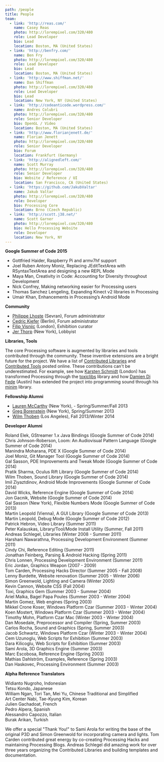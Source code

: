 ```yaml
---
path: /people
title: People
team:
  - link: 'http://reas.com/'
    name: Casey Reas
    photo: http://lorempixel.com/320/480
    role: Lead Developer
    bio: Lead
    location: Boston, MA (United States)
  - link: 'http://benfry.com/'
    name: Ben Fry
    photo: http://lorempixel.com/320/480
    role: Lead Developer
    bio: Lead
    location: Boston, MA (United States)
  - link: 'http://www.shiffman.net/'
    name: Dan Shiffman
    photo: http://lorempixel.com/320/480
    role: Lead Developer
    bio: Lead
    location: New York, NY (United States)
  - link: 'http://codeanticode.wordpress.com/'
    name: Andres Colubri
    photo: http://lorempixel.com/320/480
    role: Senior Developer
    bio: OpenGL / Video
    location: Boston, MA (United States)
  - link: 'http://www.florianjenett.de/'
    name: Florian Jenett
    photo: http://lorempixel.com/320/480
    role: Senior Developer
    bio: Forum
    location: Frankfurt (Germany)
  - link: 'http://alignedleft.com/'
    name: Scott Murray
    photo: http://lorempixel.com/320/480
    role: Senior Developer
    bio: Website / Reference / UI
    location: San Francisco, CA (United States)
  - link: 'https://github.com/JakubValtar'
    name: Jakub Valtar
    photo: http://lorempixel.com/320/480
    role: Developer
    bio: Processing Core
    location: Brno (Czech Republic)
  - link: 'http://scott.j38.net/'
    name: Scott Garner
    photo: http://lorempixel.com/320/480
    bio: Hello Processing Website
    role: Developer
    location: New York, NY
---
```

  **Google Summer of Code 2015**  

  - Gottfried Haider, Raspberry Pi and armv7hf support  
  - Joel Ruben Antony Moniz, Replacing JEditTextArea with RSyntaxTextArea and
  designing a new REPL Mode  
  - Maya Man, Creativity in Code: Accounting for Diversity throughout
  Development  
  - Nick Confrey, Making networking easier for Processing users  
  - Thomas Sanchez Lengeling, Expanding Kinect v2 libraries in Processing  
  - Umair Khan, Enhancements in Processing’s Android Mode  

  **Community**  

  - [Philippe Lhoste](http://phi.lho.free.fr) (Sevran), Forum administrator  
  - [Cedric Kiefer](http://www.onformative.com) (Berlin), Forum administrator  
  - [Filip Visnjic](http://www.fvda.co.uk) (London), Exhibition curator  
  - [Jer Thorp](http://blprnt.com) (New York), Lobbyist  

  **Libraries, Tools**  

  The core Processing software is augmented by libraries and tools contributed
  through the community. These inventive extensions are a bright future for the
  project. We have a list of [Contributed
  Libraries](http://www.processing.org/reference/libraries/) and [Contributed
  Tools](http://www.processing.org/reference/tools/) posted online. These
  contributions can't be underestimated. For example, see how [Karsten
  Schmidt](http://postspectacular.com) (London) has transformed Processing
  through the [toxiclibs](http://toxiclibs.org) library and how [Damien Di
  Fede](http://compartmental.net) (Austin) has extended the project into
  programming sound through his
  [minim](http://code.compartmental.net/tools/minim/) library.  


  **Fellowship Alumni**  

  - [Lauren McCarthy](http://lauren-mccarthy.com/) (New York), -
  Spring/Summer/Fall 2013  
  - [Greg Borenstein](http://gregborenstein.com/) (New York), Spring/Summer
  2013  
  - [Wilm Thoben](http://wilmthoben.com/) (Los Angeles), Fall 2013/Winter 2014  

  **Developer Alumni**  

  Roland Elek, GStreamer 1.x Java Bindings (Google Summer of Code 2014)  
  Chris Johnson-Roberson, Loom: An Audiovisual Pattern Language (Google Summer
  of Code 2014)  
  Manindra Moharana, PDE X (Google Summer of Code 2014)  
  Joel Moniz, Git Manager Tool (Google Summer of Code 2014)  
  Gal Sasson, PDE Improvements and Tweak Mode (Google Summer of Code 2014)  
  Pratik Sharma, Oculus Rift Library (Google Summer of Code 2014)  
  Wilm Thoben, Sound Library (Google Summer of Code 2014)  
  Imil Ziyaztdinov, Android Mode Improvements (Google Summer of Code 2014)  
  David Wicks, Reference Engine (Google Summer of Code 2014)  
  Jon Gacnik, Website (Google Summer of Code 2014)  
  Gal Sasson (New York), Flexible Numbers Mode (Google Summer of Code 2013)  
  Martin Leopold (Vienna), A GUI Library (Google Summer of Code 2013)  
  Martin Leopold, Debug Mode (Google Summer of Code 2012)  
  Patrick Hebron, Video Library (Summer 2011)  
  Peter Kalauskas, Library/Tool/Mode Install Utility (Summer, Fall 2011)  
  Andreas Schlegel, Libraries (Winter 2008 - Summer 2011)  
  Harshani Nawarathna, Processing Development Environment (Summer 2011)  
  Cindy Chi, Reference Editing (Summer 2011)  
  Jonathan Feinberg, Parsing & Android Hacking (Spring 2011)  
  Chris Lonnen, Processing Development Environment (Summer 2011)  
  Eric Jordan, Graphics Weapon (2007 - 2009)  
  Tom Carden, Processing Hacks Director (Summer 2005 - Fall 2008)  
  Lenny Burdette, Website renovation (Summer 2005 - Winter 2006)  
  Simon Greenwold, Lighting and Camera (Winter 2005)  
  Kevin Cannon, Website CSS (Fall 2004)  
  Toxi, Graphics Gem (Summer 2003 - Summer 2004)  
  Ariel Malka, Bagel Papa Poules (Summer 2003 - Winter 2004)  
  Martin Gomez, Web engines (Spring 2003)  
  Mikkel Crone Koser, Windows Platform Czar (Summer 2003 - Winter 2004)  
  Koen Mostert, Windows Platform Czar (Summer 2003 - Winter 2004)  
  Timothy Mohn, Platform Czar Mac (Winter 2003 - Winter 2004)  
  Dan Mosedale, Preprocessor and Compiler (Spring, Summer 2003)  
  Carlos Rocha, Sound and Graphics (Spring, Summer 2003)  
  Jacob Schwartz, Windows Platform Czar (Winter 2003 - Winter 2004)  
  Cem Uzunoglu, Web Scripts for Exhibition (Summer 2003)  
  Dara Kilicoglu, Web Scripts for Exhibition (Summer 2003)  
  Sami Arola, 3D Graphics Engine (Summer 2003)  
  Marc Escobosa, Reference Engine (Spring 2003)  
  Mathias Dahlström, Examples, Reference (Spring 2003)  
  Dan Haskovec, Processing Environment (Summer 2003)  

  **Alpha Reference Translators**  

  Widianto Nugroho, Indonesian  
  Tetsu Kondo, Japanese  
  William Ngan, Tori Tan, Mei Yu, Chinese Traditional and Simplified  
  Art Center Nabi, Tae-Kyung Kim, Korean  
  Julien Gachadoat, French  
  Pedro Alpera, Spanish  
  Alessandro Capozzo, Italian  
  Burak Arikan, Turkish

  We offer a special "Thank You!" to Sami Arola for writing the base of the
  original P3D and Simon Greenwold for incorporating camera and lights. Tom
  Carden contributed great energy by co-creating Processing Hacks and
  maintaining Processing Blogs. Andreas Schlegel did amazing work for over three
  years organizing the Contributed Libraries and building templates and
  documentation.